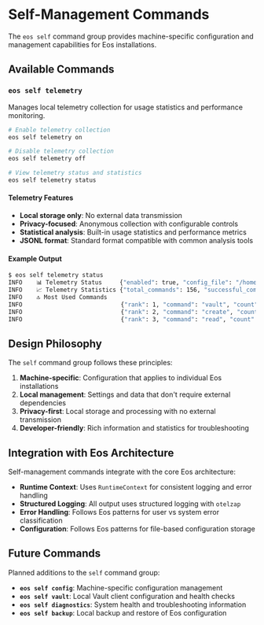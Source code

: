 # Self-Management Commands

The `eos self` command group provides machine-specific configuration and management capabilities for Eos installations.

## Available Commands

### `eos self telemetry`

Manages local telemetry collection for usage statistics and performance monitoring.

```bash
# Enable telemetry collection
eos self telemetry on

# Disable telemetry collection  
eos self telemetry off

# View telemetry status and statistics
eos self telemetry status
```

#### Telemetry Features

- **Local storage only**: No external data transmission
- **Privacy-focused**: Anonymous collection with configurable controls
- **Statistical analysis**: Built-in usage statistics and performance metrics
- **JSONL format**: Standard format compatible with common analysis tools

#### Example Output

```bash
$ eos self telemetry status
INFO    📊 Telemetry Status     {"enabled": true, "config_file": "/home/user/.eos/telemetry_on", "data_file": "/var/log/eos/telemetry.jsonl"}
INFO    📈 Telemetry Statistics {"total_commands": 156, "successful_commands": 142, "failed_commands": 14, "success_rate_percent": 91.0, "file_size": "45.2 KB", "oldest_entry": "2024-06-20 10:30:15", "newest_entry": "2024-06-23 16:45:22"}
INFO    🔝 Most Used Commands
INFO                            {"rank": 1, "command": "vault", "count": 45}
INFO                            {"rank": 2, "command": "create", "count": 32}
INFO                            {"rank": 3, "command": "read", "count": 28}
```

## Design Philosophy

The `self` command group follows these principles:

1. **Machine-specific**: Configuration that applies to individual Eos installations
2. **Local management**: Settings and data that don't require external dependencies
3. **Privacy-first**: Local storage and processing with no external transmission
4. **Developer-friendly**: Rich information and statistics for troubleshooting

## Integration with Eos Architecture

Self-management commands integrate with the core Eos architecture:

- **Runtime Context**: Uses `RuntimeContext` for consistent logging and error handling
- **Structured Logging**: All output uses structured logging with `otelzap`
- **Error Handling**: Follows Eos patterns for user vs system error classification
- **Configuration**: Follows Eos patterns for file-based configuration storage

## Future Commands

Planned additions to the `self` command group:

- **`eos self config`**: Machine-specific configuration management
- **`eos self vault`**: Local Vault client configuration and health checks
- **`eos self diagnostics`**: System health and troubleshooting information
- **`eos self backup`**: Local backup and restore of Eos configuration